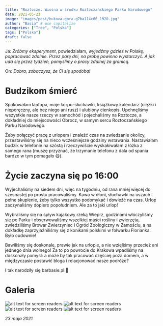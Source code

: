 ```yaml
---
title: "Roztocze. Wiosna w środku Roztoczańskiego Parku Narodowego"
date: 2021-05-23
image: "images/post/bukova-gora-g7ba114c66_1920.jpg"
author: "Basia" # use capitalize
categories: ["Tree", "Polska"]
tags: ["Polska"]
draft: false
---
```



Ja: *Zróbmy eksperyment*, powiedziałam, *wyjedźmy gdzieś w Polskę, popracować
zdalnie. Przez parę dni, na próbę powinno wystarczyć. A jak uda się przez tydzień,
pomyślimy o pracy zdalnej za granicą.*

On: *Dobra, zobaczysz, że Ci się spodoba!*

# Budzikom śmierć

Spakowałam laptopa, moje korpo-słuchawki, książkowy kalendarz (ciężki i nieporęczny,
ale bez niego ani rusz) i ulubiony cienkopis. Upchnęliśmy wszystkie nasze rzeczy w samochód i pojechaliśmy na Roztocze, a dokładniej do miejscowości Obrocz, w samym sercu Roztoczańskiego Parku Narodowego.

Żeby połączyć pracę z urlopem i znaleźć czas na zwiedzanie okolicy, przestawiliśmy się
na nieco wcześniejsze godziny wstawania. Nastawiałam budzik w telefonie na szóstą i
rzeczywiście wyskakiwałam z łóżka z samego rana (muszę przyznać, że trzymanie
telefonu z dala od spania bardzo w tym pomagało 😋).

# Życie zaczyna się po 16:00

Wyjechaliśmy na siedem dni, więc na tygodniu, od rana mniej więcej do szesnastej po prostu pracowaliśmy. Kawa w dłoni, słuchawki na uszach i pełne skupienie, żeby tylko wszystko podomykać i dowieźć na czas. Urlop zaczynaliśmy dopiero popołudniem. Ale
za to jaki urlop!

Wybraliśmy się na spływ kajakowy rzeką Wieprz, godzinami włóczyliśmy się po Parku i
obserwowaliśmy wszelkiej maści rośliny i zwierzęta, zwiedziliśmy Browar Zwierzyniec i
Ogród Zoologiczny w Zamościu, a na dokładkę zaprzyjaźniliśmy się z konikami polskimi
w folwarku Florianka. Było cudownie!

Bawiliśmy się doskonale, prawie jak na urlopie, a nie wzięliśmy przecież ani jednego
dnia wolnego! Za to po powrocie do Krakowa wpadliśmy na doskonały pomysł: a może
by tak pracować częściej poza domem, a w międzyczasie postawić bloga i relacjonować nasze podróże?

I tak narodziły się barbasie.pl 🙂

# Galeria

![alt text for screen readers](/images/roztocze/2021-05-17.jpg )
![alt text for screen readers](/images/roztocze/2021-05-19.jpg )
![alt text for screen readers](/images/roztocze/2021-05-198.jpg )
![alt text for screen readers](/images/roztocze/2021-05-199.jpg )

*23 maja 2021*